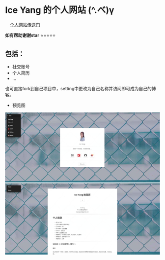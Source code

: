 # Ice Yang 的个人网站  (^.べ)γ
    
<a href="https://ybx13579.github.io/IceYang.github.io/ "  target="_blank" >个人网站传送门</a> 


**如有帮助谢谢star**   :star::star::star::star::star:

## 包括：
- 社交账号
- 个人简历
- ... 


也可直接fork到自己项目中，setting中更改为自己名称并访问即可成为自己的博客。 

- 预览图 
<img src="show/1.jpg"/> 
<img src="show/2.jpg"/> 
